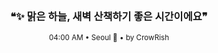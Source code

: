 <div align="center">

<br>

<h3>❝✨ 맑은 하늘, 새벽 산책하기 좋은 시간이에요❞</h3>

<sub>04:00 AM • Seoul 🌙 • by CrowRish</sub>

<br>

</div>